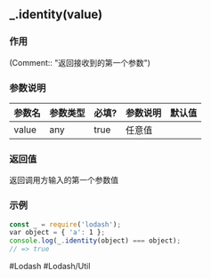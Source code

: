 ## \_.identity(value)
### 作用
(Comment:: "返回接收到的第一个参数")

### 参数说明
|参数名|参数类型|必填?|参数说明|默认值|
|:-|:-|:-|:-|:-|
|value|any|true|任意值||

### 返回值
返回调用方输入的第一个参数值

### 示例
```javascript
const _ = require('lodash');
var object = { 'a': 1 };
console.log(_.identity(object) === object);
// => true
```

#Lodash #Lodash/Util